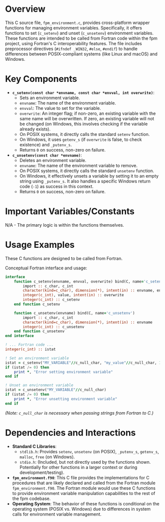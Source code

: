 # Overview
This C source file, `fpm_environment.c`, provides cross-platform wrapper functions for managing environment variables. Specifically, it offers functions to set (`c_setenv`) and unset (`c_unsetenv`) environment variables. These functions are intended to be called from Fortran code within the fpm project, using Fortran's C interoperability features. The file includes preprocessor directives (`#ifndef _WIN32`, `#else`, `#endif`) to handle differences between POSIX-compliant systems (like Linux and macOS) and Windows.

# Key Components
- **`c_setenv(const char *envname, const char *envval, int overwrite)`**:
  - Sets an environment variable.
  - `envname`: The name of the environment variable.
  - `envval`: The value to set for the variable.
  - `overwrite`: An integer flag; if non-zero, an existing variable with the same name will be overwritten. If zero, an existing variable will not be changed (on Windows, this involves checking if the variable already exists).
  - On POSIX systems, it directly calls the standard `setenv` function.
  - On Windows, it uses `getenv_s` (if `overwrite` is false, to check existence) and `_putenv_s`.
  - Returns `0` on success, non-zero on failure.
- **`c_unsetenv(const char *envname)`**:
  - Deletes an environment variable.
  - `envname`: The name of the environment variable to remove.
  - On POSIX systems, it directly calls the standard `unsetenv` function.
  - On Windows, it effectively unsets a variable by setting it to an empty string using `_putenv_s`. It also handles a specific Windows return code (`-1`) as success in this context.
  - Returns `0` on success, non-zero on failure.

# Important Variables/Constants
N/A - The primary logic is within the functions themselves.

# Usage Examples
These C functions are designed to be called from Fortran.

Conceptual Fortran interface and usage:
```fortran
interface
    function c_setenv(envname, envval, overwrite) bind(C, name='c_setenv')
        import :: c_char, c_int
        character(kind=c_char), dimension(*), intent(in) :: envname, envval
        integer(c_int), value, intent(in) :: overwrite
        integer(c_int) :: c_setenv
    end function c_setenv

    function c_unsetenv(envname) bind(C, name='c_unsetenv')
        import :: c_char, c_int
        character(kind=c_char), dimension(*), intent(in) :: envname
        integer(c_int) :: c_unsetenv
    end function c_unsetenv
end interface

! ... Fortran code ...
integer(c_int) :: istat

! Set an environment variable
istat = c_setenv("MY_VARIABLE"//c_null_char, "my_value"//c_null_char, 1)
if (istat /= 0) then
    print *, "Error setting environment variable"
end if

! Unset an environment variable
istat = c_unsetenv("MY_VARIABLE"//c_null_char)
if (istat /= 0) then
    print *, "Error unsetting environment variable"
end if
```
*(Note: `c_null_char` is necessary when passing strings from Fortran to C.)*

# Dependencies and Interactions
- **Standard C Libraries**:
  - `stdlib.h`: Provides `setenv`, `unsetenv` (on POSIX), `_putenv_s`, `getenv_s`, `malloc`, `free` (on Windows).
  - `stdio.h`: (Included, but not directly used by the functions shown. Potentially for other functions in a larger context or during development/testing).
- **`fpm_environment.f90`**: This C file provides the implementations for C procedures that are likely declared and called from the Fortran module `fpm_environment.f90`. The Fortran module would use these C functions to provide environment variable manipulation capabilities to the rest of the fpm codebase.
- **Operating System**: The behavior of these functions is conditional on the operating system (POSIX vs. Windows) due to differences in system calls for environment variable management.
